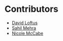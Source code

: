 # Contributors

- [David Loftus](https://github.com/DavidLoftus)
- [Sahil Mehra](https://github.com/sahil-mehra)
- [Nicole McCabe](https://github.com/nicolemccabechu)
